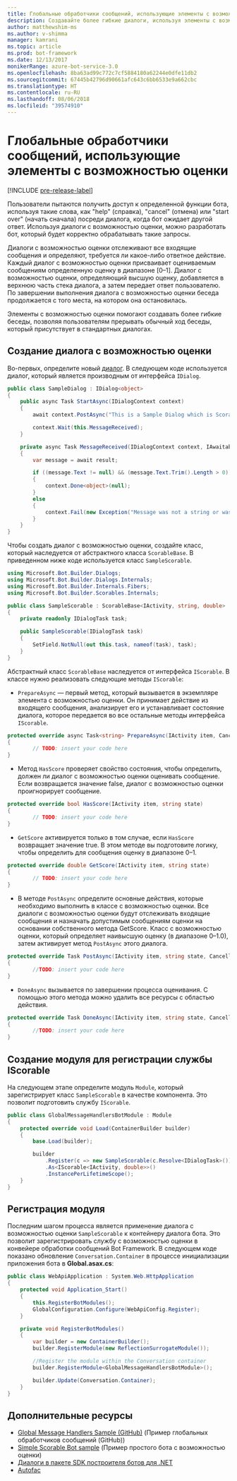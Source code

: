 ```yaml
---
title: Глобальные обработчики сообщений, использующие элементы с возможностью оценки
description: Создавайте более гибкие диалоги, используя элементы с возможностью оценки в пакете SDK Bot Builder для .NET.
author: matthewshim-ms
ms.author: v-shimma
manager: kamrani
ms.topic: article
ms.prod: bot-framework
ms.date: 12/13/2017
monikerRange: azure-bot-service-3.0
ms.openlocfilehash: 8ba63ad99c772c7cf5884180a62244e0dfe11db2
ms.sourcegitcommit: 67445b42796d90661afc643c6bb6533e9a662cbc
ms.translationtype: HT
ms.contentlocale: ru-RU
ms.lasthandoff: 08/06/2018
ms.locfileid: "39574910"
---
```

# <a name="global-message-handlers-using-scorables"></a>Глобальные обработчики сообщений, использующие элементы с возможностью оценки

[!INCLUDE [pre-release-label](../includes/pre-release-label-v3.md)]

Пользователи пытаются получить доступ к определенной функции бота, используя такие слова, как "help" (справка), "cancel" (отмена) или "start over" (начать сначала) посреди диалога, когда бот ожидает другой ответ. Используя диалоги с возможностью оценки, можно разработать бот, который будет корректно обрабатывать такие запросы.

Диалоги с возможностью оценки отслеживают все входящие сообщения и определяют, требуется ли какое-либо ответное действие. Каждый диалог с возможностью оценки присваивает оцениваемым сообщениям определенную оценку в диапазоне [0–1]. Диалог с возможностью оценки, определяющий высшую оценку, добавляется в верхнюю часть стека диалога, а затем передает ответ пользователю. По завершении выполнения диалога с возможностью оценки беседа продолжается с того места, на котором она остановилась.

Элементы с возможностью оценки помогают создавать более гибкие беседы, позволяя пользователям прерывать обычный ход беседы, который присутствует в стандартных диалогах.

## <a name="create-a-scorable-dialog"></a>Создание диалога с возможностью оценки

Во-первых, определите новый [диалог](bot-builder-dotnet-dialogs.md). В следующем коде используется диалог, который является производным от интерфейса `IDialog`.

```cs
public class SampleDialog : IDialog<object>
{
    public async Task StartAsync(IDialogContext context)
    {
        await context.PostAsync("This is a Sample Dialog which is Scorable. Reply with anything to return to the prior prior dialog.");

        context.Wait(this.MessageReceived);
    }

    private async Task MessageReceived(IDialogContext context, IAwaitable<IMessageActivity> result)
    {
        var message = await result;

        if ((message.Text != null) && (message.Text.Trim().Length > 0))
        {
            context.Done<object>(null);
        }
        else
        {
            context.Fail(new Exception("Message was not a string or was an empty string."));
        }
    }
}
```
Чтобы создать диалог с возможностью оценки, создайте класс, который наследуется от абстрактного класса `ScorableBase`. В приведенном ниже коде используется класс `SampleScorable`.

```cs
using Microsoft.Bot.Builder.Dialogs;
using Microsoft.Bot.Builder.Dialogs.Internals;
using Microsoft.Bot.Builder.Internals.Fibers;
using Microsoft.Bot.Builder.Scorables.Internals;

public class SampleScorable : ScorableBase<IActivity, string, double>
{
    private readonly IDialogTask task;

    public SampleScorable(IDialogTask task)
    {
        SetField.NotNull(out this.task, nameof(task), task);
    }
}
```
Абстрактный класс `ScorableBase` наследуется от интерфейса `IScorable`. В классе нужно реализовать следующие методы `IScorable`:

- `PrepareAsync` — первый метод, который вызывается в экземпляре элемента с возможностью оценки. Он принимает действие из входящего сообщения, анализирует его и устанавливает состояние диалога, которое передается во все остальные методы интерфейса `IScorable`.

```cs
protected override async Task<string> PrepareAsync(IActivity item, CancellationToken token)
{
        // TODO: insert your code here
}
```

- Метод `HasScore` проверяет свойство состояния, чтобы определить, должен ли диалог с возможностью оценки оценивать сообщение. Если возвращается значение false, диалог с возможностью оценки проигнорирует сообщение.

```cs
protected override bool HasScore(IActivity item, string state)
{
        // TODO: insert your code here
}
```

- `GetScore` активируется только в том случае, если `HasScore` возвращает значение true. В этом методе вы подготовите логику, чтобы определить для сообщения оценку в диапазоне 0–1.

```cs
protected override double GetScore(IActivity item, string state)
{
        // TODO: insert your code here
}
```
- В методе `PostAsync` определите основные действия, которые необходимо выполнить в классе с возможностью оценки. Все диалоги с возможностью оценки будут отслеживать входящие сообщения и назначать допустимым сообщениям оценки на основании собственного метода GetScore. Класс с возможностью оценки, который определяет наивысшую оценку (в диапазоне 0–1.0), затем активирует метод `PostAsync` этого диалога.

```cs
protected override Task PostAsync(IActivity item, string state, CancellationToken token)
{
        //TODO: insert your code here
}
```

- `DoneAsync` вызывается по завершении процесса оценивания. С помощью этого метода можно удалить все ресурсы с областью действия.

```cs
protected override Task DoneAsync(IActivity item, string state, CancellationToken token)
{
        //TODO: insert your code here
}
```

## <a name="create-a-module-to-register-the-iscorable-service"></a>Создание модуля для регистрации службы IScorable

На следующем этапе определите модуль `Module`, который зарегистрирует класс `SampleScorable` в качестве компонента. Это позволит подготовить службу `IScorable`.

```cs
public class GlobalMessageHandlersBotModule : Module
{
    protected override void Load(ContainerBuilder builder)
    {
        base.Load(builder);

        builder
            .Register(c => new SampleScorable(c.Resolve<IDialogTask>()))
            .As<IScorable<IActivity, double>>()
            .InstancePerLifetimeScope();
    }
}
```
## <a name="register-the-module"></a>Регистрация модуля  

Последним шагом процесса является применение диалога с возможностью оценки `SampleScorable` к контейнеру диалога бота. Это позволит зарегистрировать службу с возможностью оценки в конвейере обработки сообщений Bot Framework. В следующем коде показано обновление `Conversation.Container` в процессе инициализации приложения бота в **Global.asax.cs**:

```cs
public class WebApiApplication : System.Web.HttpApplication
{
    protected void Application_Start()
    {
        this.RegisterBotModules();
        GlobalConfiguration.Configure(WebApiConfig.Register);
    }

    private void RegisterBotModules()
    {
        var builder = new ContainerBuilder();
        builder.RegisterModule(new ReflectionSurrogateModule());

        //Register the module within the Conversation container
        builder.RegisterModule<GlobalMessageHandlersBotModule>();

        builder.Update(Conversation.Container);
    }
}
```

## <a name="additional-resources"></a>Дополнительные ресурсы
* [Global Message Handlers Sample (GitHub)](https://github.com/Microsoft/BotBuilder-Samples/tree/master/CSharp/core-GlobalMessageHandlers) (Пример глобальных обработчиков сообщений (GitHub))
* [Simple Scorable Bot sample](https://github.com/Microsoft/BotFramework-Samples/tree/master/blog-samples/CSharp/ScorableBotSample) (Пример простого бота с возможностью оценки)
* [Диалоги в пакете SDK построителя ботов для .NET](bot-builder-dotnet-dialogs.md)
* [Autofac](https://autofac.org/)
